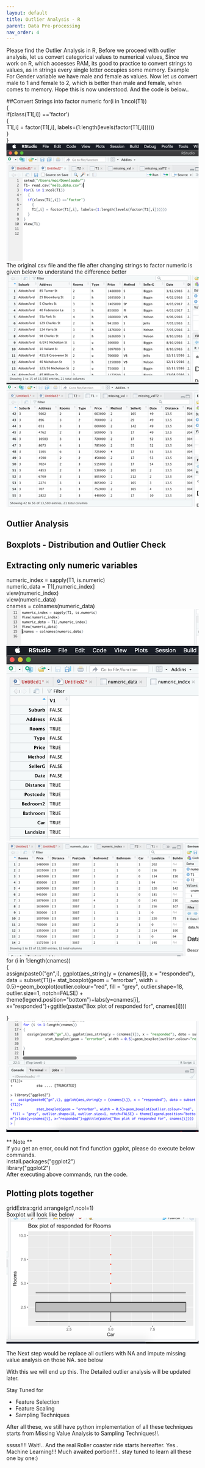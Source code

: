 ```yaml
---
layout: default
title: Outlier Analysis - R
parent: Data Pre-processing
nav_order: 4
---
```


Please find the Outlier Analysis in R, Before we proceed with outlier analysis, let us convert categorical values to numerical values, Since we work on R, which accesses RAM, its good to practice to convert strings to values, as in strings every single letter occupies some memory.
Example   
For Gender variable we have male and female as values. Now let us convert male to 1 and female to 2, which is better than male and female, when comes to memory.  Hope this is now understood. And the code is below..  

##Convert Strings into factor numeric
for(i in 1:ncol(T1))   
  {   
  if(class(T1[,i]) =='factor')   
    {   
    T1[,i] = factor(T1[,i], labels=(1:length(levels(factor(T1[,i])))))   
  }   
}    
![](/assets/images/DP/outlier-analysis-R/p1.png)
The original csv file and the file after changing strings to factor numeric is given below to understand the difference better
![](/assets/images/DP/outlier-analysis-R/p2.png)  
![](/assets/images/DP/outlier-analysis-R/p3.png)

## Outlier Analysis
## Boxplots - Distribution and Outlier Check   
## Extracting only numeric variables  
numeric_index = sapply(T1, is.numeric)   
numeric_data = T1[,numeric_index]   
view(numeric_index)     
view(numeric_data)     
cnames = colnames(numeric_data)    
![](/assets/images/DP/outlier-analysis-R/p4.png)   
![](/assets/images/DP/outlier-analysis-R/p5.png)
![](/assets/images/DP/outlier-analysis-R/p6.png)    
for (i in 1:length(cnames))  
{   
  assign(paste0("gn",i), ggplot(aes_string(y = (cnames[i]), x = "responded"), data = subset(T1))+
           stat_boxplot(geom = "errorbar", width = 0.5)+geom_boxplot(outlier.colour="red", fill = "grey", outlier.shape=18, outlier.size=1, notch=FALSE) + theme(legend.position="bottom")+labs(y=cnames[i], x="responded")+ggtitle(paste("Box plot of responded for", cnames[i])))  
  
}   
![](/assets/images/DP/outlier-analysis-R/p7.png)

** Note **    
If you get an error, could not find function ggplot, please do execute below commands.  
install.packages("ggplot2")  
library("ggplot2")  
After executing above commands, run the code.
## Plotting plots together
gridExtra::grid.arrange(gn1,ncol=1)    
Boxplot will look like below  
![](/assets/images/DP/outlier-analysis-R/p8.png)  

The Next step would be replace all outliers with NA and impute missing value analysis on those NA. see below


With this we will end up this. The Detailed outlier analysis will be updated later. 

Stay Tuned for 
- Feature Selection
- Feature Scaling
- Sampling Techniques
  
After all these, we still have python implementation of all these techniques starts from Missing Value Analysis to Sampling Techniques!!.

sssss!!!! Wait!.. And the real Roller coaster ride starts hereafter. Yes.. Machine Learning!!! Much awaited portion!!!.. stay tuned to learn all these one by one:) 